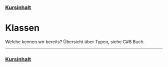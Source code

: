 ### [Kursinhalt](../README.md)

Klassen
=======

Welche kennen wir bereits?
Übersicht über Typen, siehe C#8 Buch.

---
### [Kursinhalt](../README.md)